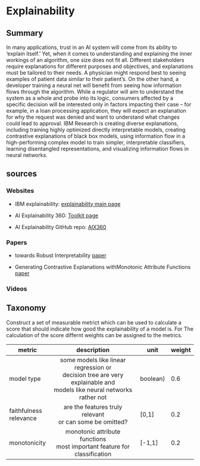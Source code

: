 # Explainability

## Summary

In many applications, trust in an AI system will come from its ability to ‘explain itself.’ Yet, when it comes to understanding and explaining the inner workings of an algorithm, one size does not fit all. Different stakeholders require explanations for different purposes and objectives, and explanations must be tailored to their needs. A physician might respond best to seeing examples of patient data similar to their patient’s. On the other hand, a developer training a neural net will benefit from seeing how information flows through the algorithm. While a regulator will aim to understand the system as a whole and probe into its logic, consumers affected by a specific decision will be interested only in factors impacting their case – for example, in a loan processing application, they will expect an explanation for why the request was denied and want to understand what changes could lead to approval. IBM Research is creating diverse explanations, including training highly optimized directly interpretable models, creating contrastive explanations of black box models, using information flow in a high-performing complex model to train simpler, interpretable classifiers, learning disentangled representations, and visualizing information flows in neural networks.


## sources 

### Websites 

* IBM explainability: [explainability main page](https://www.research.ibm.com/artificial-intelligence/trusted-ai/#)

* AI Explainability 360: [Toolkit page](http://aix360-dev.mybluemix.net/?_ga=2.110848204.832936263.1613641869-1548554030.1611998814)

* AI Explainability GitHub repo: [AIX360](https://github.com/Trusted-AI/AIX360)

### Papers

* towards Robust Interpretability [paper](https://papers.nips.cc/paper/2018/file/3e9f0fc9b2f89e043bc6233994dfcf76-Paper.pdf)

* Generating Contrastive Explanations withMonotonic Attribute Functions [paper](https://arxiv.org/pdf/1905.12698.pdf)

### Videos

## Taxonomy

Construct a set of measurable metrict which can be used to calculate a score that should indicate how good the explainability of a model is. For The calculation of the score differnt weights can be assigned to the metrics. 


<style>
table {
    width:100%;
}
</style>


| metric     	| description 	| unit             	| weight 	|
|------------	|:-----------:	|------------------	|--------	|
| model type 	|        some models like linear regression or<br> decision tree are very explainable and<br>models like neural networks rather not     	| boolean) 	| 0.6      	|
|faithfulness<br>relevance      	| are the features truly relevant<br>or can some be omitted?       	|           [0,1]       	|    0.2    	|
| monotonicity 	| monotonic attribute functions<br>most important feature for classification           	|           [-1,1]       	|        0.2	|


